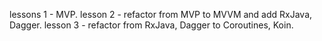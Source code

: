 lessons 1 - MVP.
lesson 2 - refactor from MVP to MVVM and add RxJava, Dagger.
lesson 3 - refactor from RxJava, Dagger to Coroutines, Koin.
